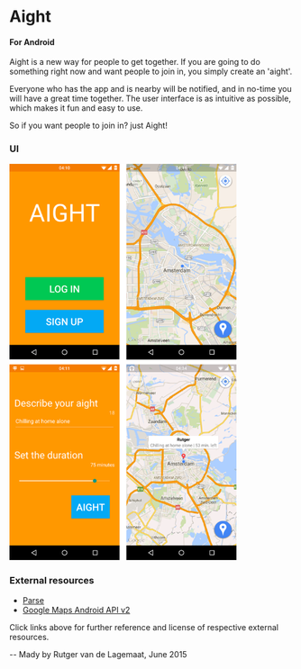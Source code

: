 # Aight
#### For Android
Aight is a new way for people to get together. If you are going to do something right now and want people to join in, you simply create an 'aight'.

Everyone who has the app and is nearby will be notified, and in no-time you will have a great time together.
The user interface is as intuitive as possible, which makes it fun and easy to use.

So if you want people to join in? just Aight!

### UI
<img src="docs/screenshots.png" width="80%">

### External resources
- [Parse](https://parse.com/)
- [Google Maps Android API v2](https://developers.google.com/maps/documentation/android/start)

Click links above for further reference and license of respective external resources.



--
Mady by Rutger van de Lagemaat, June 2015
